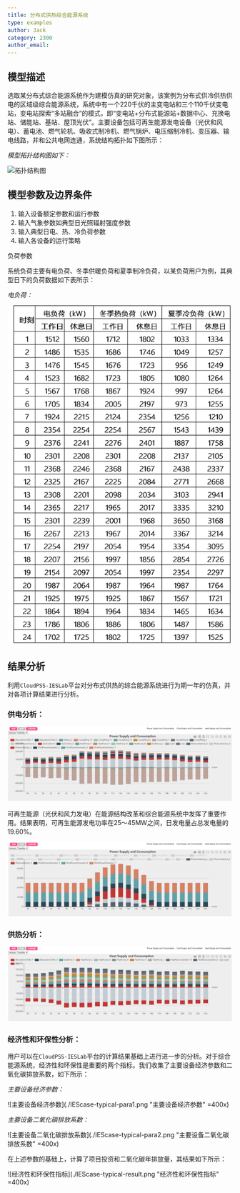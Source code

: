 ```yaml
---
title: 分布式供热综合能源系统
type: examples
author: Jack
category: 2300
author_email: 
---
```


## 模型描述

选取某分布式综合能源系统作为建模仿真的研究对象，该案例为分布式供冷供热供电的区域级综合能源系统，系统中有一个220千伏的主变电站和三个110千伏变电站，变电站探索“多站融合”的模式，即“变电站+分布式能源站+数据中心、充换电站、储能站、基站、屋顶光伏”。主要设备包括可再生能源发电设备（光伏和风电）、蓄电池、燃气轮机、吸收式制冷机、燃气锅炉、电压缩制冷机、变压器、输电线路，并和公共电网连通，系统结构拓扑如下图所示：

*模型拓扑结构图如下：*

![拓扑结构图](./Thesis-IESlab-Distributed.png "拓扑结构图")


## 模型参数及边界条件

1. 输入设备额定参数和运行参数
2. 输入气象参数如典型日光照辐射强度参数
3. 输入典型日电、热、冷负荷参数
4. 输入各设备的运行策略

负荷参数

系统负荷主要有电负荷、冬季供暖负荷和夏季制冷负荷，以某负荷用户为例，其典型日下的负荷数据如下表所示：

*电负荷：*

![电负荷](./IEScase-typical-load.png "电负荷")

## 结果分析

利用`CloudPSS-IESLab`平台对分布式供热的综合能源系统进行为期一年的仿真，并对各项计算结果进行分析。

### 供电分析：

![某典型日的供用电能源供需构成图](./Thesis-IESlab-Distributed-result-1.png "某典型日的供用电能源供需构成图")

可再生能源（光伏和风力发电）在能源结构改革和综合能源系统中发挥了重要作用。结果表明，可再生能源发电功率在25～45MW之间，日发电量占总发电量的19.60%。

![可再生能源供需图](./Thesis-IESlab-Distributed-result-Renewable-6.png "可再生能源供需图")

### 供热分析：

![分布式综合能源系统供热结果](./Thesis-IESlab-Distributed-result-3.png "分布式综合能源系统供热结果")



### 经济性和环保性分析：

用户可以在`CloudPSS-IESLab`平台的计算结果基础上进行进一步的分析。对于综合能源系统，经济性和环保性是重要的两个指标。我们收集了主要设备经济参数和二氧化碳排放系数，如下所示：

*主要设备经济参数：*

![主要设备经济参数](./IEScase-typical-para1.png "主要设备经济参数" =400x)

*主要设备二氧化碳排放系数：*

![主要设备二氧化碳排放系数](./IEScase-typical-para2.png "主要设备二氧化碳排放系数" =400x)

在上述参数的基础上，计算了项目投资和二氧化碳年排放量，其结果如下所示：

![经济性和环保性指标](./IEScase-typical-result.png "经济性和环保性指标" =400x)